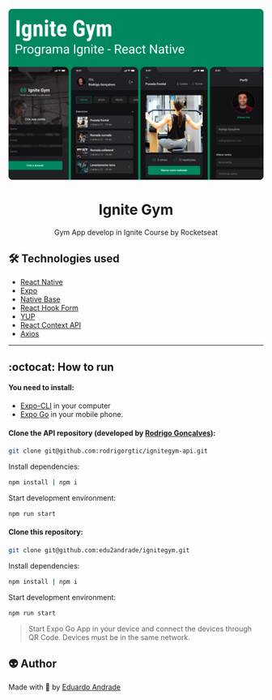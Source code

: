 <p align="center">
  <img alt="Project Image" src="./assets/project-image.png"/>
</p>


<h1 align="center">
  Ignite Gym
</h1>
<p align="center">
  Gym App develop in Ignite Course by Rocketseat
</p>


## :hammer_and_wrench: Technologies used

- <a href="https://reactnative.dev/" target="_blank">React Native</a>
- <a href="https://docs.expo.dev/" target="_blank">Expo</a>
- <a href="https://nativebase.io/" target="_blank">Native Base</a>
- <a href="https://react-hook-form.com/" target="_blank">React Hook Form</a>
- <a href="https://github.com/jquense/yup" target="_blank">YUP</a>
- <a href="https://beta.reactjs.org/learn/passing-data-deeply-with-context" target="_blank">React Context API</a>
- <a href="https://axios-http.com/" target="_blank">Axios</a>

---

## :octocat: How to run

#### You need to install:

- <a href="https://docs.expo.dev/get-started/installation/" target="_blank">Expo-CLI</a> in your computer
- <a href="https://expo.dev/client" target="_blank">Expo Go</a> in your mobile phone.

#### Clone the API repository (developed by [Rodrigo Gonçalves](https://github.com/rodrigorgtic)):

```sh
git clone git@github.com:rodrigorgtic/ignitegym-api.git
```

Install dependencies:

```sh
npm install | npm i
```

Start development environment:

```sh
npm run start
```

#### **Clone this repository:**

```sh
git clone git@github.com:edu2andrade/ignitegym.git
```

Install dependencies:

```sh
npm install | npm i
```

Start development environment:

```sh
npm run start
```

> Start Expo Go App in your device and connect the devices through QR Code. Devices must be in the same network.

## :alien: Author

Made with 🤘 by <a href="https://andradept.com/" target="_blank">Eduardo Andrade</a>
